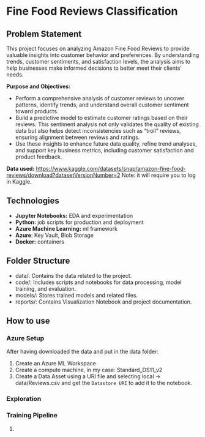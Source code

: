 # Fine Food Reviews Classification

## Problem Statement

This project focuses on analyzing Amazon Fine Food Reviews to provide valuable insights into customer behavior and preferences. By understanding trends, customer sentiments, and satisfaction levels, the analysis aims to help businesses make informed decisions to better meet their clients' needs.

**Purpose and Objectives:**
- Perform a comprehensive analysis of customer reviews to uncover patterns, identify trends, and understand overall customer sentiment toward products.
- Build a predictive model to estimate customer ratings based on their reviews. This sentiment analysis not only validates the quality of existing data but also helps detect inconsistencies such as “troll” reviews, ensuring alignment between reviews and ratings.
- Use these insights to enhance future data quality, refine trend analyses, and support key business metrics, including customer satisfaction and product feedback.

**Data used:** https://www.kaggle.com/datasets/snap/amazon-fine-food-reviews/download?datasetVersionNumber=2
Note: it will require you to log in Kaggle.

## Technologies

- **Jupyter Notebooks:** EDA and experimentation
- **Python:** job scripts for production and deployment
- **Azure Machine Learning:** ml framework
- **Azure**: Key Vault, Blob Storage
- **Docker:** containers

## Folder Structure

- data/: Contains the data related to the project.
- code/: Includes scripts and notebooks for data processing, model training, and evaluation.
- models/: Stores trained models and related files.
- reports/: Contains Visualization Notebook and project documentation.

## How to use

### Azure Setup

After having downloaded the data and put in the data folder:

1. Create an Azure ML Workspace
2. Create a compute machine, in my case: Standard_DS11_v2
3. Create a Data Asset using a URI file and selecting local -> data/Reviews.csv and get the `Datastore URI` to add it to the notebook.

### Exploration


### Training Pipeline

1. 
